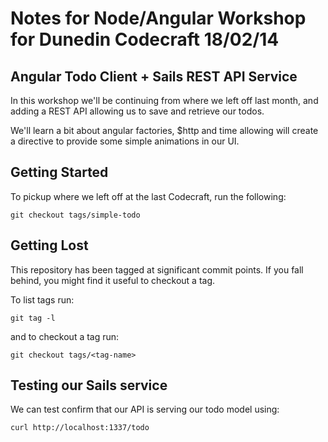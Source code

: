 # Notes for Node/Angular Workshop for Dunedin Codecraft 18/02/14

## Angular Todo Client + Sails REST API Service

In this workshop we'll be continuing from where we left off last
month, and adding a REST API allowing us to save and retrieve our
todos.

We'll learn a bit about angular factories, $http and time allowing
will create a directive to provide some simple animations in our UI.

## Getting Started

To pickup where we left off at the last Codecraft, run the following:

```git checkout tags/simple-todo```

## Getting Lost

This repository has been tagged at significant commit points. If you
fall behind, you might find it useful to checkout a tag.

To list tags run:

```git tag -l```

and to checkout a tag run:

```git checkout tags/<tag-name>```

## Testing our Sails service
We can test confirm that our API is serving our todo model using:

```curl http://localhost:1337/todo```
